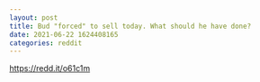 ```yaml
--- 
layout: post 
title: Bud "forced" to sell today. What should he have done? 
date: 2021-06-22 1624408165 
categories: reddit 
--- 
```

https://redd.it/o61c1m